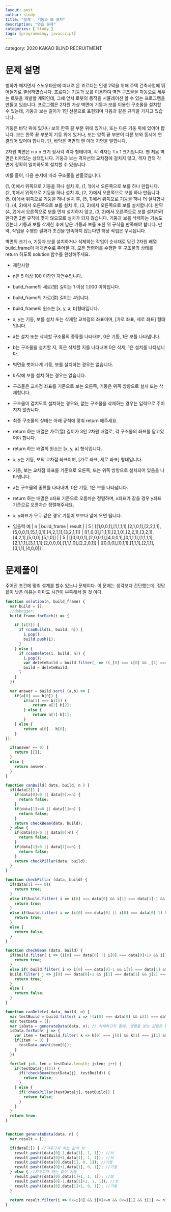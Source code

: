 ```yaml
---
layout: post
author: study
title: "설계 : 기둥과 보 설치"
description: "연습 문제"
categories: [ Study ]
tags: [programming, javascript]
---
```

category: 2020 KAKAO BLIND RECRUITMENT

# 문제 설명
 빙하가 깨지면서 스노우타운에 떠내려 온 죠르디는 인생 2막을 위해 주택 건축사업에 뛰어들기로 결심하였습니다. 죠르디는 기둥과 보를 이용하여 벽면 구조물을 자동으로 세우는 로봇을 개발할 계획인데, 그에 앞서 로봇의 동작을 시뮬레이션 할 수 있는 프로그램을 만들고 있습니다.
 프로그램은 2차원 가상 벽면에 기둥과 보를 이용한 구조물을 설치할 수 있는데, 기둥과 보는 길이가 1인 선분으로 표현되며 다음과 같은 규칙을 가지고 있습니다.

 기둥은 바닥 위에 있거나 보의 한쪽 끝 부분 위에 있거나, 또는 다른 기둥 위에 있어야 합니다.
 보는 한쪽 끝 부분이 기둥 위에 있거나, 또는 양쪽 끝 부분이 다른 보와 동시에 연결되어 있어야 합니다.
 단, 바닥은 벽면의 맨 아래 지면을 말합니다.

 2차원 벽면은 n x n 크기 정사각 격자 형태이며, 각 격자는 1 x 1 크기입니다. 맨 처음 벽면은 비어있는 상태입니다. 기둥과 보는 격자선의 교차점에 걸치지 않고, 격자 칸의 각 변에 정확히 일치하도록 설치할 수 있습니다. 


 예를 들어, 다음 순서에 따라 구조물을 만들었습니다.

 (1, 0)에서 위쪽으로 기둥을 하나 설치 후, (1, 1)에서 오른쪽으로 보를 하나 만듭니다.
 (2, 1)에서 위쪽으로 기둥을 하나 설치 후, (2, 2)에서 오른쪽으로 보를 하나 만듭니다.
 (5, 0)에서 위쪽으로 기둥을 하나 설치 후, (5, 1)에서 위쪽으로 기둥을 하나 더 설치합니다.
 (4, 2)에서 오른쪽으로 보를 설치 후, (3, 2)에서 오른쪽으로 보를 설치합니다.
 만약 (4, 2)에서 오른쪽으로 보를 먼저 설치하지 않고, (3, 2)에서 오른쪽으로 보를 설치하려 한다면 2번 규칙에 맞지 않으므로 설치가 되지 않습니다. 기둥과 보를 삭제하는 기능도 있는데 기둥과 보를 삭제한 후에 남은 기둥과 보들 또한 위 규칙을 만족해야 합니다. 만약, 작업을 수행한 결과가 조건을 만족하지 않는다면 해당 작업은 무시됩니다.

 벽면의 크기 n, 기둥과 보를 설치하거나 삭제하는 작업이 순서대로 담긴 2차원 배열 build_frame이 매개변수로 주어질 때, 모든 명령어를 수행한 후 구조물의 상태를 return 하도록 solution 함수를 완성해주세요.

 - 제한사항
  - n은 5 이상 100 이하인 자연수입니다.
  - build_frame의 세로(행) 길이는 1 이상 1,000 이하입니다.
  - build_frame의 가로(열) 길이는 4입니다.
  - build_frame의 원소는 [x, y, a, b]형태입니다.
  - x, y는 기둥, 보를 설치 또는 삭제할 교차점의 좌표이며, [가로 좌표, 세로 좌표] 형태입니다.
  - a는 설치 또는 삭제할 구조물의 종류를 나타내며, 0은 기둥, 1은 보를 나타냅니다.
  - b는 구조물을 설치할 지, 혹은 삭제할 지를 나타내며 0은 삭제, 1은 설치를 나타냅니다.
  - 벽면을 벗어나게 기둥, 보를 설치하는 경우는 없습니다.
  - 바닥에 보를 설치 하는 경우는 없습니다.
  - 구조물은 교차점 좌표를 기준으로 보는 오른쪽, 기둥은 위쪽 방향으로 설치 또는 삭제합니다.
  - 구조물이 겹치도록 설치하는 경우와, 없는 구조물을 삭제하는 경우는 입력으로 주어지지 않습니다.
  - 최종 구조물의 상태는 아래 규칙에 맞춰 return 해주세요.
  - return 하는 배열은 가로(열) 길이가 3인 2차원 배열로, 각 구조물의 좌표를 담고있어야 합니다.
  - return 하는 배열의 원소는 [x, y, a] 형식입니다.
  - x, y는 기둥, 보의 교차점 좌표이며, [가로 좌표, 세로 좌표] 형태입니다.
  - 기둥, 보는 교차점 좌표를 기준으로 오른쪽, 또는 위쪽 방향으로 설치되어 있음을 나타냅니다.
  - a는 구조물의 종류를 나타내며, 0은 기둥, 1은 보를 나타냅니다.
  - return 하는 배열은 x좌표 기준으로 오름차순 정렬하며, x좌표가 같을 경우 y좌표 기준으로 오름차순 정렬해주세요.
  - x, y좌표가 모두 같은 경우 기둥이 보보다 앞에 오면 됩니다.

 - 입출력 예
 | n | build_frame | result |
 | 5 | [[1,0,0,1],[1,1,1,1],[2,1,0,1],[2,2,1,1],[5,0,0,1],[5,1,0,1],[4,2,1,1],[3,2,1,1]] | [[1,0,0],[1,1,1],[2,1,0],[2,2,1],[3,2,1],[4,2,1],[5,0,0],[5,1,0]] |
 | 5 | [[0,0,0,1],[2,0,0,1],[4,0,0,1],[0,1,1,1],[1,1,1,1],[2,1,1,1],[3,1,1,1],[2,0,0,0],[1,1,1,0],[2,2,0,1]] | [[0,0,0],[0,1,1],[1,1,1],[2,1,1],[3,1,1],[4,0,0]] |

 
# 문제풀이
  
  주어진 조건에 맞춰 설계를 할수 있느냐 문제이다. 이 문제는 생각보다 간단했는데, 정답률이 낮은 이유는 아마도 시간이 부족해서 일 것 이다.


```javascript
function solution(n, build_frame) {
  var build = [];
  //debugger;
  build_frame.forEach(i => {

    if (i[3]) {
      if (canBuild(i, build, n)) { 
        i.pop()
        build.push(i);
      }
    } else {
      if (canDelete(i, build, n)) {
        i.pop();
        var deleteBuild = build.filter(_ => !(_[0] === i[0] && _[1] === i[1] && _[2] === i[2]));
        build = deleteBuild;
      }
    }
  })

  var answer = build.sort( (a,b) => {
    if(a[0] === b[0]) {
        if(a[1] === b[1]) {
            return a[2]-b[2];
        } else {
            return a[1]-b[1];
        }
    } else {
        return a[0] - b[0];
    }
});

  if(answer == 0) {
    return [[]];
  }
  else {
    return answer;
  }
}

function canBuild( data, build, n ) {
  if(data[2]) {
    if(data[0]<0 || data[0]>=n) {
      return false;
    }
    if(data[1]<=0 || data[1]>n) {
      return false;
    }
    return checkBeam(data, build);
  } else {
    if(data[0]<0 || data[0]>n) {
      return false;
    }
    if(data[1]<0 || data[1]>=n) {
      return false;
    }
    return checkPillar(data, build);
  }
}

function checkPillar (data, build) {
  if(data[1] === 0){
    return true;
  }
  else if(build.filter( i => i[0] === data[0] && i[1] === data[1]-1 && i[2] === 0 ) != 0){
    return true;
  }
  else if(build.filter( i => (i[0] === data[0] || i[0] === data[0]-1) && i[1] === data[1] && i[2] === 1 ) != 0){
    return true;
  } 
  else {
    return false;
  }
}

function checkBeam (data, build) {
  if(build.filter( i => (i[0] === data[0] || i[0] === data[0]+1) && i[1] === data[1]-1 && i[2] === 0 ) != 0) {
    return true;
  }
  else if( build.filter( i => i[0] === data[0]-1 && i[1] === data[1] && i[2] === 1) != 0 && 
  build.filter( j => j[0] === data[0]+1 && j[1] === data[1] && j[2] === 1 ) != 0) {
    return true;
  } 
  else {
    return false;
  }
}

function canDelete( data, build, n) {
  var testBuild = build.filter( i => !(i[0] === data[0] && i[1] === data[1] && i[2] === data[2]));
  var testData = [];
  var isData = generateData(data, n); // 삭제하고자 할때, 영향을 받는 값들은 build안에 있는 값들이니 다시 filter!
  isData.forEach( j => {
    var item = testBuild.filter( k => k[0] === j[0] && k[1] === j[1] && k[2] === j[2] );
    if(item != 0) {
      testData.push(item[0]);
    }
  })

  for(let j=0, len = testData.length; j<len; j++) {
    if(testData[j][2]) {
      if(!checkBeam(testData[j], testBuild)) {
        return false;
      }
    } else {
      if(!checkPillar(testData[j], testBuild)) {
        return false;
      }
    }
  }
  return true;
}


function generateData(data, n) {
  var result = [];

  if(data[2]) { //지우고자 하는 값이 보
    result.push([data[0]-1,data[1], 1, 1]); //보
    result.push([data[0]+1,data[1], 1, 1]); //보
    result.push([data[0],data[1], 0, 1]); //기둥
    result.push([data[0]+1,data[1], 0, 1]); //기둥
  } else { //지우고자 하는 값이 기둥
    result.push([data[0],data[1]+1, 1, 1]); //보
    result.push([data[0]-1,data[1]+1, 1, 1]); //보
    result.push([data[0],data[1]+1, 0, 1]); //기둥
  }

  return result.filter(i => 0<=i[0] && i[0]<=n && 0<=i[1] && i[1] <= n); //여기서 마지막 값 을 n이 아닌 다른 숫자를 입력해서 테스트 코드에선 맞았는데, 제출한 결과 맞지 않았다. 이런 실수는 다시는 없어야 한다.!!
}
```

